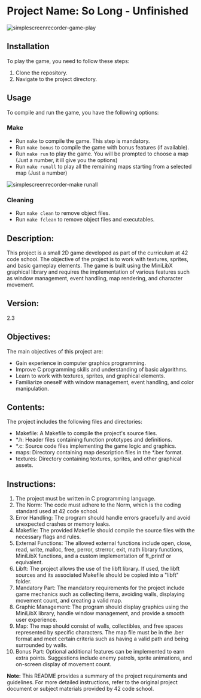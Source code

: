 # Project Name: So Long - Unfinished

![simplescreenrecorder-game-play](https://user-images.githubusercontent.com/81270660/255337185-03cbcf88-f751-4345-848d-af5c3c3383fe.gif)

## Installation
To play the game, you need to follow these steps:

1. Clone the repository.
2. Navigate to the project directory.

## Usage
To compile and run the game, you have the following options:

### Make
- Run `make` to compile the game. This step is mandatory.
- Run `make bonus` to compile the game with bonus features (if available).
- Run `make run` to play the game. You will be prompted to choose a map (Just a number, it ill give you the options)
- Run `make runall` to play all the remaining maps starting from a selected map (Just a number)

![simplescreenrecorder-make runall](https://user-images.githubusercontent.com/81270660/254307718-32df4169-5ee4-499d-84dc-c643aa0445c8.png)


### Cleaning
- Run `make clean` to remove object files.
- Run `make fclean` to remove object files and executables.


## Description:
This project is a small 2D game developed as part of the curriculum at 42 code school. The objective of the project is to work with textures, sprites, and basic gameplay elements. The game is built using the MiniLibX graphical library and requires the implementation of various features such as window management, event handling, map rendering, and character movement.

## Version:
2.3

## Objectives:
The main objectives of this project are:
- Gain experience in computer graphics programming.
- Improve C programming skills and understanding of basic algorithms.
- Learn to work with textures, sprites, and graphical elements.
- Familiarize oneself with window management, event handling, and color manipulation.

## Contents:
The project includes the following files and directories:
- Makefile: A Makefile to compile the project's source files.
- *.h: Header files containing function prototypes and definitions.
- *.c: Source code files implementing the game logic and graphics.
- maps: Directory containing map description files in the *.ber format.
- textures: Directory containing textures, sprites, and other graphical assets.

## Instructions:
1. The project must be written in C programming language.
2. The Norm: The code must adhere to the Norm, which is the coding standard used at 42 code school.
3. Error Handling: The program should handle errors gracefully and avoid unexpected crashes or memory leaks.
4. Makefile: The provided Makefile should compile the source files with the necessary flags and rules.
5. External Functions: The allowed external functions include open, close, read, write, malloc, free, perror, strerror, exit, math library functions, MiniLibX functions, and a custom implementation of ft_printf or equivalent.
6. Libft: The project allows the use of the libft library. If used, the libft sources and its associated Makefile should be copied into a "libft" folder.
7. Mandatory Part: The mandatory requirements for the project include game mechanics such as collecting items, avoiding walls, displaying movement count, and creating a valid map.
8. Graphic Management: The program should display graphics using the MiniLibX library, handle window management, and provide a smooth user experience.
9. Map: The map should consist of walls, collectibles, and free spaces represented by specific characters. The map file must be in the .ber format and meet certain criteria such as having a valid path and being surrounded by walls.
10. Bonus Part: Optional additional features can be implemented to earn extra points. Suggestions include enemy patrols, sprite animations, and on-screen display of movement count.

**Note:** This README provides a summary of the project requirements and guidelines. For more detailed instructions, refer to the original project document or subject materials provided by 42 code school.

